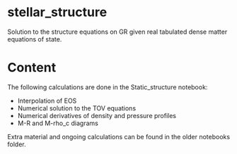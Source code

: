# stellar_structure
Solution to the structure equations on GR given real tabulated dense matter equations of state.
# Content
The following calculations are done in the Static_structure notebook:
* Interpolation of EOS
* Numerical solution to the TOV equations
* Numerical derivatives of density and pressure profiles
* M-R and M-rho_c diagrams

Extra material and ongoing calculations can be found in the older notebooks folder.
